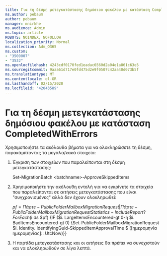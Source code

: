 ```yaml
---
title: Για τη δέσμη μετεγκατάστασης δημόσιου φακέλου με κατάσταση CompletedWithErrors
ms.author: pebaum
author: pebaum
manager: mnirkhe
ms.audience: Admin
ms.topic: article
ROBOTS: NOINDEX, NOFOLLOW
localization_priority: Normal
ms.collection: Adm_O365
ms.custom:
- "3500007"
- "3532"
ms.openlocfilehash: 4243cdf0170fed1eadac6560d2a04e1a861c63e5
ms.sourcegitcommit: 9aaa61d717e0fd475d2e9f0507c42aa40d073b5f
ms.translationtype: MT
ms.contentlocale: el-GR
ms.lasthandoff: 02/15/2020
ms.locfileid: "42043589"
---
```

# <a name="for-public-folder-migration-batch-with-completedwitherrors-status"></a>Για τη δέσμη μετεγκατάστασης δημόσιου φακέλου με κατάσταση CompletedWithErrors

Χρησιμοποιήστε τα ακόλουθα βήματα για να ολοκληρώσετε τη δέσμη, παρακάμπτοντας τα μεγάλα/κακά στοιχεία: 
1. Έγκριση των στοιχείων που παραλείπονται στη δέσμη μετεγκατάστασης:

    Set-MigrationBatch \<batchname>-ApproveSkippedItems 
2. Χρησιμοποιήστε την ακόλουθη εντολή για να εγκρίνετε τα στοιχεία που παραλείπονται σε αιτήσεις μετεγκατάστασης που είναι "συγχρονισμένες" αλλά δεν έχουν ολοκληρωθεί:

    $pf = Πάρτε-PublicFolderMailboxMigrationRequest | Πάρτε-PublicFolderMailboxMigrationRequestStatistics-IncludeReport? ForEach ($i σε $pf) {IF ($i. LargeItemsEncountered-gt 0-ή $i. BadItemsEncountered-gt 0) {Set-PublicFolderMailboxMigrationRequest $i. Identity. IdentifyingGuid-SkippedItemApprovalTime $ ([ημερομηνία ημερομηνίας]:: UtcNow)}}
3. Η παρτίδα μετεγκατάστασης και οι αιτήσεις θα πρέπει να συνεχιστούν και να ολοκληρωθούν σε λίγα λεπτά.

